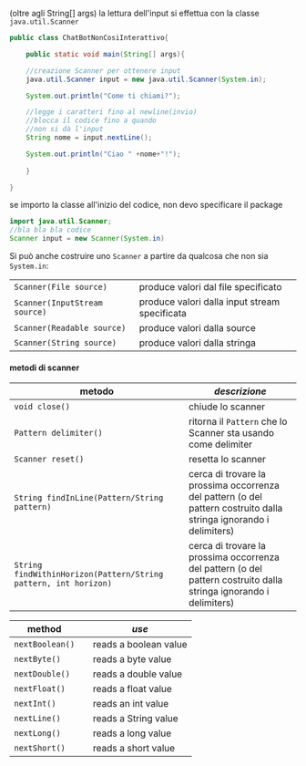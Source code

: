 (oltre agli String[] args)
la lettura dell'input si effettua con la classe `java.util.Scanner`
```java
public class ChatBotNonCosiInterattivo{

	public static void main(String[] args){

	//creazione Scanner per ottenere input
	java.util.Scanner input = new java.util.Scanner(System.in);

	System.out.println("Come ti chiami?");

	//legge i caratteri fino al newline(invio)
	//blocca il codice fino a quando 
	//non si dà l'input
	String nome = input.nextLine();

	System.out.println("Ciao " +nome+"!");
	
	}

}

```

se importo la classe all'inizio del codice, non devo specificare il package
```java
import java.util.Scanner;
//bla bla bla codice
Scanner input = new Scanner(System.in)
```

Si può anche costruire uno `Scanner` a partire da qualcosa che non sia `System.in`:

|                               |                                               |
| ----------------------------- | --------------------------------------------- |
| `Scanner(File source)`        | produce valori dal file specificato           |
| `Scanner(InputStream source)` | produce valori dalla input stream specificata |
| `Scanner(Readable source)`    | produce valori dalla source                   |
| `Scanner(String source)`      | produce valori dalla stringa                  |

#### metodi di scanner


| **metodo**                                                      | *descrizione*                                                                                                      |
| --------------------------------------------------------------- | ------------------------------------------------------------------------------------------------------------------ |
| `void close()`                                                  | chiude lo scanner                                                                                                  |
| `Pattern delimiter()`                                           | ritorna il `Pattern` che lo Scanner sta usando come delimiter                                                      |
| `Scanner reset()`                                               | resetta lo scanner                                                                                                 |
| `String findInLine(Pattern/String pattern)`                     | cerca di trovare la prossima occorrenza del pattern (o del pattern costruito dalla stringa ignorando i delimiters) |
| `String findWithinHorizon(Pattern/String pattern, int horizon)` | cerca di trovare la prossima occorrenza del pattern (o del pattern costruito dalla stringa ignorando i delimiters) |

| **method**      |     | *use*                 |
| --------------- | --- | --------------------- |
| `nextBoolean()` |     | reads a boolean value |
| `nextByte()`    |     | reads a byte value    |
| `nextDouble()`  |     | reads a double value  |
| `nextFloat()`   |     | reads a float value   |
| `nextInt()`     |     | reads an int value    |
| `nextLine()`    |     | reads a String value  |
| `nextLong()`    |     | reads a long value    |
| `nextShort()`   |     | reads a short value   |
